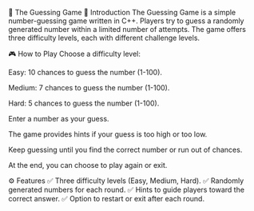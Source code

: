 🎯 The Guessing Game
📝 Introduction
The Guessing Game is a simple number-guessing game written in C++. Players try to guess a randomly generated number within a limited number of attempts. The game offers three difficulty levels, each with different challenge levels.

🎮 How to Play
Choose a difficulty level:

Easy: 10 chances to guess the number (1-100).

Medium: 7 chances to guess the number (1-100).

Hard: 5 chances to guess the number (1-100).

Enter a number as your guess.

The game provides hints if your guess is too high or too low.

Keep guessing until you find the correct number or run out of chances.

At the end, you can choose to play again or exit.

⚙ Features
✅ Three difficulty levels (Easy, Medium, Hard).
✅ Randomly generated numbers for each round.
✅ Hints to guide players toward the correct answer.
✅ Option to restart or exit after each round.
